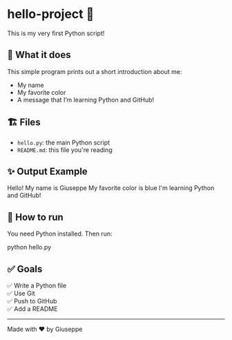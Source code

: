 # hello-project 👋

This is my very first Python script!

## 🧠 What it does

This simple program prints out a short introduction about me:
- My name
- My favorite color
- A message that I’m learning Python and GitHub!

## 🏗️ Files

- `hello.py`: the main Python script
- `README.md`: this file you're reading

## ✨ Output Example

Hello! My name is Giuseppe
My favorite color is blue
I'm learning Python and GitHub!


## 🧪 How to run

You need Python installed. Then run:

python hello.py


## ✅ Goals

✅ Write a Python file  
✅ Use Git  
✅ Push to GitHub  
✅ Add a README  

---

Made with ❤️ by Giuseppe



